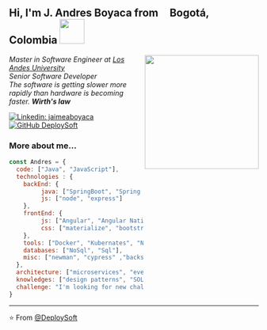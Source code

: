 <h2> Hi, I'm J. Andres Boyaca from <img src="https://image.flaticon.com/icons/svg/197/197575.svg" width="13"/> <b>Bogotá, Colombia</b> <img src="https://i.pinimg.com/originals/3d/47/4f/3d474f82ff71595e8081f9a120892ae8.gif" width="50"></h2>
<img align='right' src="https://media.giphy.com/media/PiQejEf31116URju4V/giphy.gif" width="230">
<p><em>Master in Software Engineer at <a href="http://uniandes.edu.co/">Los Andes University</a><!--<img src="https://media.giphy.com/media/fYSnHlufseco8Fh93Z/giphy.gif" width="30">--></br>Senior Software Developer</em><br>
<em>The software is getting slower more rapidly than hardware is becoming faster.  <b>Wirth's law</b></em>
</p>

[![Linkedin: jaimeaboyaca](https://img.shields.io/badge/-jaimeaboyaca-blue?style=flat-square&logo=Linkedin&logoColor=white&link=https://www.linkedin.com/in/jaimeaboyaca/)](https://www.linkedin.com/in/jaimeaboyaca/)
[![GitHub DeploySoft](https://img.shields.io/github/followers/jandresboyaca?label=follow&style=social)](https://github.com/jandresboyaca)

### More about me...  

```javascript
const Andres = {
  code: ["Java", "JavaScript"],
  technologies : {
    backEnd: {
         java: ["SpringBoot", "Spring Integration", "Spring Cloud", "Spring Security", "Java EE"],
         js: ["node", "express"]
    },
    frontEnd: {
         js: ["Angular", "Angular Native", "JQuery", "ECMAScript"],
         css: ["materialize", "bootstrap", "metronic"],
    },
    tools: ["Docker", "Kubernates", "Nginx" , "Kafka" , "Redux", "AWS" ,"RabbitMQ"],
    databases: ["NoSql", "Sql"],
    misc: ["newman", "cypress" ,"backstop"]
  },
  architecture: ["microservices", "event-driven", "design system pattern" ,"clean architecture"],
  knowledges: ["design patterns", "SOLID", "YAGNI", "DRY", "KISS", "OOP", "FP", "CleanCode", "Data Structurs", "Algorithms"],
  challenge: "I'm looking for new challenges away from my country"
}
```
---


⭐️ From [@DeploySoft](https://github.com/jandresboyaca)
